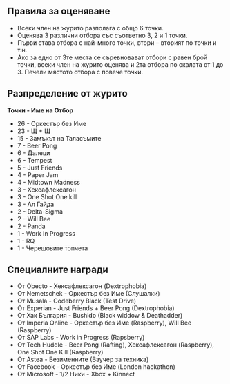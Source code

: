 ## Правила за оценяване

* Всеки член на журито разполага с общо 6 точки.
* Оценява 3 различни отбора със съответно 3, 2 и 1 точки.
* Първи става отбора с най-много точки, втори – вторият по точки и т.н.
* Ако за едно от 3те места се съревновават отбори с равен брой точки, всеки член на журито оценява и 2та отбора по скалата от 1 до 3. Печели мястото отбора с повече точки.


## Разпределение от журито

**Точки - Име на Отбор**

* 26 - Оркестър без Име
* 23 - Щ + Щ
* 15 - Замъкът на Таласъмите
* 7 - Beer Pong
* 6 - Далеци
* 6 - Tempest
* 5 - Just Friends
* 4 - Paper Jam
* 4 - Midtown Madness
* 3 - Хексафлексагон
* 3 - One Shot One kill
* 3 - Ал Гайда
* 2 - Delta-Sigma
* 2 - Will Bee
* 2 - Panda
* 1 - Work In Progress
* 1 - RQ
* 1 -  Черешовите топчета

## Специалните награди

* От Obecto - Хексафлексагон (Dextrophobia)
* От Nemetschek - Оркестър без Име (Слушалки)
* От Musala - Codeberry Black (Test Drive)
* От Experian -  Just Friends + Beer Pong (Dextrophobia)
* От Хак България - Bushido (Black widdow & Deathadder)
* От Imperia Online - Оркестър без Име (Raspberry), Will Bee (Raspberry)
* От SAP Labs - Work in Progress (Rapsberry)
* От Tech Huddle - Beer Pong (Rafting), Хексафлексагон (Raspberry), One Shot One Kill (Raspberry)
* От Astea - Безименните (Ваучер за техника)
* От Facebook - Оркестър без Име (London hackathon)
* От Microsoft - 1/2 Ники - Xbox + Kinnect
